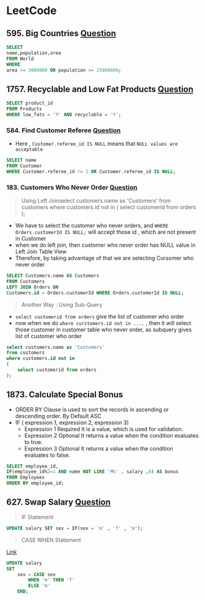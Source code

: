 # LeetCode

## 595. Big Countries [Question](https://leetcode.com/problems/big-countries/)

```sql
SELECT
name,population,area
FROM World
WHERE
area >= 3000000 OR population >= 25000000;
```

## 1757. Recyclable and Low Fat Products [Question](https://leetcode.com/problems/recyclable-and-low-fat-products/)

```sql
SELECT product_id
FROM Products
WHERE low_fats = 'Y' AND recyclable = 'Y';
```

### 584. Find Customer Referee [Question](https://leetcode.com/problems/find-customer-referee/)

- Here , `Customer.referee_id IS NULL` means that `NULL values are acceptable`

```sql
SELECT name
FROM Customer 
WHERE Customer.referee_id != 2 OR Customer.referee_id IS NULL;
```

### 183. Customers Who Never Order [Question](https://leetcode.com/problems/customers-who-never-order/)

> Using Left Joinselect customers.name as 'Customers'
from customers
where customers.id not in
(
    select customerid from orders
);

- We have to select the customer who never orders, and `WHERE Orders.customerId IS NULL;` will accept those id , which are not present in Customer
- when we do left join, then customer who never order has NULL value in Left Join Table View
- Therefore, by taking advantage of that we are selecting Cursomer who never order

```sql
SELECT Customers.name AS Customers
FROM Customers 
LEFT JOIN Orders ON 
Customers.id = Orders.customerId WHERE Orders.customerId IS NULL;
```

> Another Way : Using Sub-Query

- `select customerid from orders` give the list of customer who order
- now when we do `where curstomers.id not in ....` , then it will select those customer in customer table who never order, as subquery gives list of customer who order

```sql
select customers.name as 'Customers'
from customers
where customers.id not in
(
    select customerid from orders
);
```
## 1873. Calculate Special Bonus

- ORDER BY Clause is used to sort the records in ascending or descending order. By Default ASC
- IF ( expression 1, expression 2, expression 3)  
    - Expression 1	Required	It is a value, which is used for validation.
    - Expression 2	Optional	It returns a value when the condition evaluates to true.
    - Expression 3	Optional	It returns a value when the condition evaluates to false.

```sql
SELECT employee_id, 
IF(employee_id%2=1 AND name NOT LIKE 'M%' , salary ,0) AS bonus
FROM Employees
ORDER BY employee_id;
```

## 627. Swap Salary [Question](https://leetcode.com/problems/swap-salary/)

> IF Statement

```sql
UPDATE salary SET sex = IF(sex = 'm' , 'f' , 'm');
```
> CASE WHEN Statement

[Link](https://www.javatpoint.com/mysql-case-expression)

```sql
UPDATE salary
SET
    sex = CASE sex
        WHEN 'm' THEN 'f'
        ELSE 'm'
    END;
```
